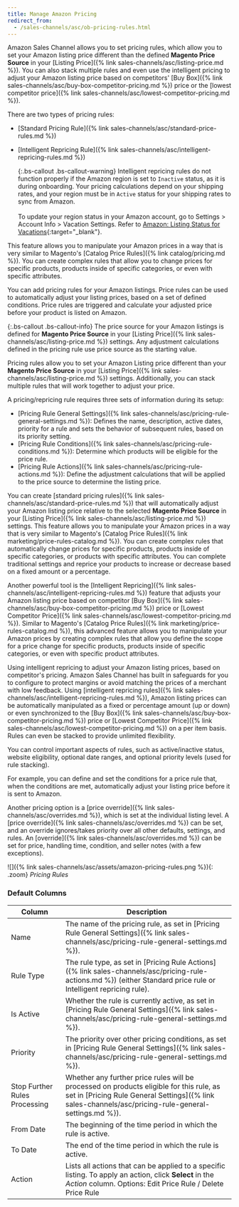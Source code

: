 ```yaml
---
title: Manage Amazon Pricing
redirect_from:
  - /sales-channels/asc/ob-pricing-rules.html
---
```


Amazon Sales Channel allows you to set pricing rules, which allow you to set your Amazon listing price different than the defined **Magento Price Source** in your [Listing Price]({% link sales-channels/asc/listing-price.md %}). You can also stack multiple rules and even use the intelligent pricing to adjust your Amazon listing price based on competitors' [Buy Box]({% link sales-channels/asc/buy-box-competitor-pricing.md %}) price or the [lowest competitor price]({% link sales-channels/asc/lowest-competitor-pricing.md %}).

There are two types of pricing rules:

- [Standard Pricing Rule]({% link sales-channels/asc/standard-price-rules.md %})
- [Intelligent Repricing Rule]({% link sales-channels/asc/intelligent-repricing-rules.md %})

   {:.bs-callout .bs-callout-warning}
   Intelligent repricing rules do not function properly if the Amazon region is set to `Inactive` status, as it is during onboarding. Your pricing calculations depend on your shipping rates, and your region must be in `Active` status for your shipping rates to sync from Amazon. <br/><br/>To update your region status in your Amazon account, go to Settings > Account Info > Vacation Settings. Refer to [Amazon: Listing Status for Vacations](https://sellercentral.amazon.com/gp/help/help.html?itemID=200135620&amp;language=en_MX&amp;ref=ag_200135620_cont_191){:target="_blank"}.

This feature allows you to manipulate your Amazon prices in a way that is very similar to Magento's [Catalog Price Rules]({% link catalog/pricing.md %}). You can create complex rules that allow you to change prices for specific products, products inside of specific categories, or even with specific attributes.

You can add pricing rules for your Amazon listings. Price rules can be used to automatically adjust your listing prices, based on a set of defined conditions. Price rules are triggered and calculate your adjusted price before your product is listed on Amazon.

{:.bs-callout .bs-callout-info}
The price source for your Amazon listings is defined for **Magento Price Source** in your [Listing Price]({% link sales-channels/asc/listing-price.md %}) settings. Any adjustment calculations defined in the pricing rule use price source as the starting value.

Pricing rules allow you to set your Amazon Listing price different than your **Magento Price Source** in your [Listing Price]({% link sales-channels/asc/listing-price.md %}) settings. Additionally, you can stack multiple rules that will work together to adjust your price.

A pricing/repricing rule requires three sets of information during its setup:

- [Pricing Rule General Settings]({% link sales-channels/asc/pricing-rule-general-settings.md %}): Defines the name, description, active dates, priority for a rule and sets the behavior of subsequent rules, based on its priority setting.
- [Pricing Rule Conditions]({% link sales-channels/asc/pricing-rule-conditions.md %}): Determine which products will be eligible for the price rule.
- [Pricing Rule Actions]({% link sales-channels/asc/pricing-rule-actions.md %}): Define the adjustment calculations that will be applied to the price source to determine the listing price.

You can create [standard pricing rules]({% link sales-channels/asc/standard-price-rules.md %}) that will automatically adjust your Amazon listing price relative to the selected **Magento Price Source** in your [Listing Price]({% link sales-channels/asc/listing-price.md %}) settings. This feature allows you to manipulate your Amazon prices in a way that is very similar to Magento's [Catalog Price Rules]({% link marketing/price-rules-catalog.md %}). You can create complex rules that automatically change prices for specific products, products inside of specific categories, or products with specific attributes. You can complete traditional settings and reprice your products to increase or decrease based on a fixed amount or a percentage.

Another powerful tool is the [Intelligent Repricing]({% link sales-channels/asc/intelligent-repricing-rules.md %}) feature that adjusts your Amazon listing price based on competitor [Buy Box]({% link sales-channels/asc/buy-box-competitor-pricing.md %}) price or [Lowest Competitor Price]({% link sales-channels/asc/lowest-competitor-pricing.md %}). Similar to Magento's [Catalog Price Rules]({% link marketing/price-rules-catalog.md %}), this advanced feature allows you to manipulate your Amazon prices by creating complex rules that allow you define the scope for a price change for specific products, products inside of specific categories, or even with specific product attributes.

Using intelligent repricing to adjust your Amazon listing prices, based on competitor's pricing. Amazon Sales Channel has built in safeguards for you to configure to protect margins or avoid matching the prices of a merchant with low feedback. Using [intelligent repricing rules]({% link sales-channels/asc/intelligent-repricing-rules.md %}), Amazon listing prices can be automatically manipulated as a fixed or percentage amount (up or down) or even synchronized to the [Buy Box]({% link sales-channels/asc/buy-box-competitor-pricing.md %}) price or [Lowest Competitor Price]({% link sales-channels/asc/lowest-competitor-pricing.md %}) on a per item basis. Rules can even be stacked to provide unlimited flexibility.

You can control important aspects of rules, such as active/inactive status, website eligibility, optional date ranges, and optional priority levels (used for rule stacking).

For example, you can define and set the conditions for a price rule that, when the conditions are met, automatically adjust your listing price before it is sent to Amazon.

Another pricing option is a [price override]({% link sales-channels/asc/overrides.md %}), which is set at the individual listing level. A [price override]({% link sales-channels/asc/overrides.md %}) can be set, and an override ignores/takes priority over all other defaults, settings, and rules. An [override]({% link sales-channels/asc/overrides.md %}) can be set for price, handling time, condition, and seller notes (with a few exceptions).

 ![]({% link sales-channels/asc/assets/amazon-pricing-rules.png %}){: .zoom}
 _Pricing Rules_

### Default Columns

|Column|Description|
|---|---|
|Name|The name of the pricing rule, as set in [Pricing Rule General Settings]({% link sales-channels/asc/pricing-rule-general-settings.md %}).|
|Rule Type|The rule type, as set in [Pricing Rule Actions]({% link sales-channels/asc/pricing-rule-actions.md %}) (either Standard price rule or Intelligent repricing rule).|
|Is Active|Whether the rule is currently active, as set in [Pricing Rule General Settings]({% link sales-channels/asc/pricing-rule-general-settings.md %}).|
|Priority|The priority over other pricing conditions, as set in [Pricing Rule General Settings]({% link sales-channels/asc/pricing-rule-general-settings.md %}).|
|Stop Further Rules Processing|Whether any further price rules will be processed on products eligible for this rule, as set in [Pricing Rule General Settings]({% link sales-channels/asc/pricing-rule-general-settings.md %}).|
|From Date|The beginning of the time period in which the rule is active.|
|To Date|The end of the time period in which the rule is active.|
|Action|Lists all actions that can be applied to a specific listing. To apply an action, click **Select** in the _Action_ column. Options: Edit Price Rule / Delete Price Rule|
